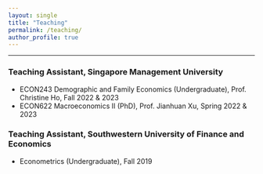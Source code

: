 ```yaml
---
layout: single
title: "Teaching"
permalink: /teaching/
author_profile: true
---
```


------
### Teaching Assistant, Singapore Management University
- ECON243 Demographic and Family Economics (Undergraduate), Prof. Christine Ho, Fall 2022 & 2023 
- ECON622 Macroeconomics II (PhD), Prof. Jianhuan Xu, Spring 2022 & 2023

### Teaching Assistant, Southwestern University of Finance and Economics
- Econometrics (Undergraduate), Fall 2019
